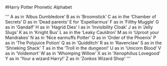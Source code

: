 #Harry Potter Phonetic Alphabet

'''
A as in ‘Albus Dumbledore’
B as in ‘Broomstick’
C as in the ‘Chamber of Secrets’
D as in ‘Dead parents’
E for ‘Expelliarmus’
F as in ‘Filthy Muggle’
G as in ‘Gandalf’
H as in ‘Hagrid Dies’
I as in ‘Invisibility Cloak’
J as in ‘Jelly Slugs’
K as in ‘Knight Bus’
L as in the ‘Leaky Cauldron’
M as in ‘Uproot your Mandrakes’ 
N as in ‘Nice earmuffs Potter’
O as in ‘Order of the Phoenix’
P as in ‘The Polyjuice Potion’
Q as in ‘Quidditch’
R as in ‘Ravenclaw’
S as in the ‘Shrieking Shack’
T as in the ‘Troll in the dungeon!’
U as in ‘Unicorn Blood’
V as in ‘Voldemort’
W as in ‘Whomping Willow’
X as in ‘Xenophilius Lovegood’
Y as in ‘Your a wizard Harry!’
Z as in ‘Zonkos Wizard Shop'
'''
